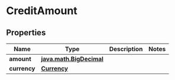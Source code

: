 
# CreditAmount

## Properties
| Name | Type | Description | Notes |
| ------------ | ------------- | ------------- | ------------- |
| **amount** | [**java.math.BigDecimal**](java.math.BigDecimal.md) |  |  |
| **currency** | [**Currency**](Currency.md) |  |  |



